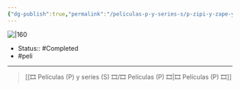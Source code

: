```yaml
---
{"dg-publish":true,"permalink":"/peliculas-p-y-series-s/p-zipi-y-zape-y-el-club-de-la-canica/"}
---
```



![|160](https://m.media-amazon.com/images/M/MV5BMTk2Njg2MTEwNl5BMl5BanBnXkFtZTgwNjA3MTM5MDE@._V1_SX300.jpg)

- Status:: #Completed 
- #peli 

---

> [[🎞️ Películas (P) y series (S) 🎞️/🎞️ Películas (P) 🎞️\|🎞️ Películas (P) 🎞️]]